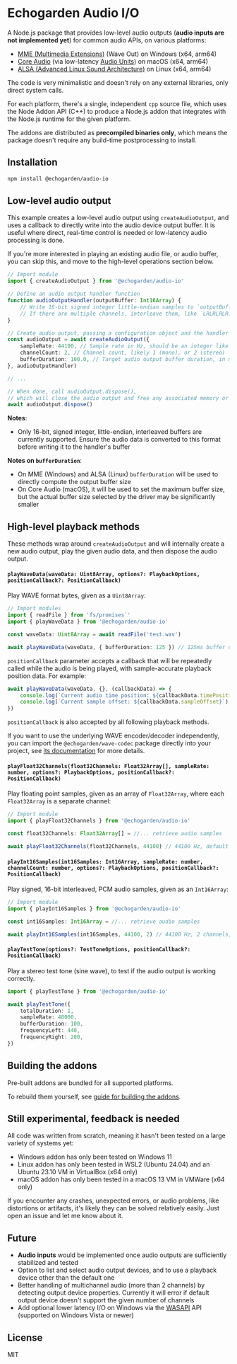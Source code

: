 # Echogarden Audio I/O

A Node.js package that provides low-level audio outputs (**audio inputs are not implemented yet**) for common audio APIs, on various platforms:

* [MME (Multimedia Extensions)](https://en.wikipedia.org/wiki/Windows_legacy_audio_components) (Wave Out) on Windows (x64, arm64)
* [Core Audio](https://en.wikipedia.org/wiki/Core_Audio) (via low-latency [Audio Units](https://en.wikipedia.org/wiki/Audio_Units)) on macOS (x64, arm64)
* [ALSA (Advanced Linux Sound Architecture)](https://en.wikipedia.org/wiki/Advanced_Linux_Sound_Architecture) on Linux (x64, arm64)

The code is very minimalistic and doesn't rely on any external libraries, only direct system calls.

For each platform, there's a single, independent `cpp` source file, which uses the Node Addon API (C++) to produce a Node.js addon that integrates with the Node.js runtime for the given platform.

The addons are distributed as **precompiled binaries only**, which means the package doesn't require any build-time postprocessing to install.

## Installation

```sh
npm install @echogarden/audio-io
```

## Low-level audio output

This example creates a low-level audio output using `createAudioOutput`, and uses a callback to directly write into the audio device output buffer. It is useful where direct, real-time control is needed or low-latency audio processing is done.

If you're more interested in playing an existing audio file, or audio buffer, you can skip this, and move to the high-level operations section below.

```ts
// Import module
import { createAudioOutput } from '@echogarden/audio-io'

// Define an audio output handler function
function audioOutputHandler(outputBuffer: Int16Array) {
    // Write 16-bit signed integer little-endian samples to `outputBuffer`.
    // If there are multiple channels, interleave them, like `LRLRLRLR..` for stereo.
}

// Create audio output, passing a configuration object and the handler
const audioOutput = await createAudioOutput({
    sampleRate: 44100, // Sample rate in Hz, should be an integer like 44100, 22050, 8000
    channelCount: 2, // Channel count, likely 1 (mono), or 2 (stereo)
    bufferDuration: 100.0, // Target audio output buffer duration, in milliseconds. Defaults to 100.0
}, audioOutputHandler)

// ...

// When done, call audioOutput.dispose(),
// which will close the audio output and free any associated memory or handles.
await audioOutput.dispose()
```
**Notes**:
* Only 16-bit, signed integer, little-endian, interleaved buffers are currently supported. Ensure the audio data is converted to this format before writing it to the handler's buffer

**Notes on `bufferDuration`**:
* On MME (Windows) and ALSA (Linux) `bufferDuration` will be used to directly compute the output buffer size
* On Core Audio (macOS), it will be used to set the maximum buffer size, but the actual buffer size selected by the driver may be significantly smaller

## High-level playback methods

These methods wrap around `createAudioOutput` and will internally create a new audio output, play the given audio data, and then dispose the audio output.

#### `playWaveData(waveData: Uint8Array, options?: PlaybackOptions, positionCallback?: PositionCallback)`

Play WAVE format bytes, given as a `Uint8Array`:

```ts
// Import modules
import { readFile } from 'fs/promises`'
import { playWaveData } from '@echogarden/audio-io'

const waveData: Uint8Array = await readFile('test.wav')

await playWaveData(waveData, { bufferDuration: 125 }) // 125ms buffer duration
```

`positionCallback` parameter accepts a callback that will be repeatedly called while the audio is being played, with sample-accurate playback position data. For example:

```ts
await playWaveData(waveData, {}, (callbackData) => {
    console.log(`Current audio time position: ${callbackData.timePosition}`)
    console.log(`Current sample offset: ${callbackData.sampleOffset}`)
})
```

`positionCallback` is also accepted by all following playback methods.

If you want to use the underlying WAVE encoder/decoder independently, you can import the `@echogarden/wave-codec` package directly into your project, see [its documentation](https://github.com/echogarden-project/wave-codec) for more details.

#### `playFloat32Channels(float32Channels: Float32Array[], sampleRate: number, options?: PlaybackOptions, positionCallback?: PositionCallback)`

Play floating point samples, given as an array of `Float32Array`, where each `Float32Array` is a separate channel:

```ts
// Import module
import { playFloat32Channels } from '@echogarden/audio-io'

const float32Channels: Float32Array[] = //... retrieve audio samples

await playFloat32Channels(float32Channels, 44100) // 44100 Hz, default buffer duration
```

#### `playInt16Samples(int16Samples: Int16Array, sampleRate: number, channelCount: number, options?: PlaybackOptions, positionCallback?: PositionCallback)`

Play signed, 16-bit interleaved, PCM audio samples, given as an `Int16Array`:

```ts
// Import module
import { playInt16Samples } from '@echogarden/audio-io'

const int16Samples: Int16Array = //... retrieve audio samples

await playInt16Samples(int16Samples, 44100, 2) // 44100 Hz, 2 channels, default buffer duration
```

#### `playTestTone(options?: TestToneOptions, positionCallback?: PositionCallback)`

Play a stereo test tone (sine wave), to test if the audio output is working correctly.

```ts
import { playTestTone } from '@echogarden/audio-io'

await playTestTone({
    totalDuration: 1,
	sampleRate: 48000,
	bufferDuration: 100,
	frequencyLeft: 440,
	frequencyRight: 280,
})
```

## Building the addons

Pre-built addons are bundled for all supported platforms.

To rebuild them yourself, see [guide for building the addons](docs/Building.md).

## Still experimental, feedback is needed

All code was written from scratch, meaning it hasn't been tested on a large variety of systems yet:

* Windows addon has only been tested on Windows 11
* Linux addon has only been tested in WSL2 (Ubuntu 24.04) and an Ubuntu 23.10 VM in VirtualBox (x64 only)
* macOS addon has only been tested in a macOS 13 VM in VMWare (x64 only)

If you encounter any crashes, unexpected errors, or audio problems, like distortions or artifacts, it's likely they can be solved relatively easily. Just open an issue and let me know about it.

## Future

* **Audio inputs** would be implemented once audio outputs are sufficiently stabilized and tested
* Option to list and select audio output devices, and to use a playback device other than the default one
* Better handling of multichannel audio (more than 2 channels) by detecting output device properties. Currently it will error if default output device doesn't support the given number of channels
* Add optional lower latency I/O on Windows via the [WASAPI](https://en.wikipedia.org/wiki/Technical_features_new_to_Windows_Vista#Audio_stack_architecture) API (supported on Windows Vista or newer)

## License

MIT
